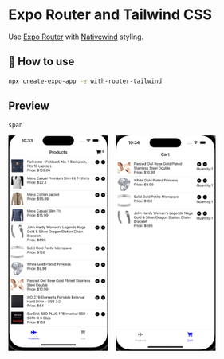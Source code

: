 # Expo Router and Tailwind CSS

Use [Expo Router](https://docs.expo.dev/router/introduction/) with [Nativewind](https://www.nativewind.dev/v4/overview/) styling.

## 🚀 How to use

```sh
npx create-expo-app -e with-router-tailwind
```

## **Preview**

```
span
```

<div style="display:flex;gap:16px;">
<img src='./preview-1.png' width="200" alt='Preview 1'>
<img src='./preview-2.png' width="200" alt='Preview 2'>
</div>
